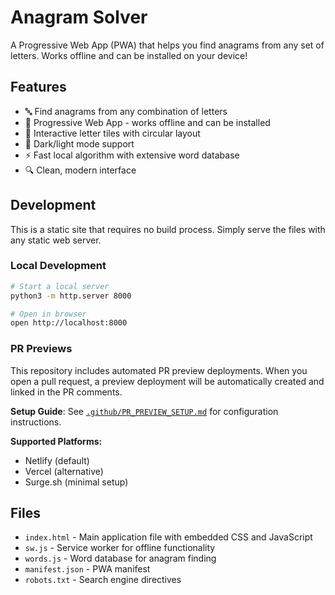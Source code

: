 # Anagram Solver

A Progressive Web App (PWA) that helps you find anagrams from any set of letters. Works offline and can be installed on your device!

## Features

- 🔤 Find anagrams from any combination of letters
- 📱 Progressive Web App - works offline and can be installed
- 🎯 Interactive letter tiles with circular layout
- 🌙 Dark/light mode support  
- ⚡ Fast local algorithm with extensive word database
- 🔍 Clean, modern interface

## Development

This is a static site that requires no build process. Simply serve the files with any static web server.

### Local Development

```bash
# Start a local server
python3 -m http.server 8000

# Open in browser
open http://localhost:8000
```

### PR Previews

This repository includes automated PR preview deployments. When you open a pull request, a preview deployment will be automatically created and linked in the PR comments.

**Setup Guide**: See [`.github/PR_PREVIEW_SETUP.md`](.github/PR_PREVIEW_SETUP.md) for configuration instructions.

**Supported Platforms:**
- Netlify (default)
- Vercel (alternative)
- Surge.sh (minimal setup)

## Files

- `index.html` - Main application file with embedded CSS and JavaScript
- `sw.js` - Service worker for offline functionality
- `words.js` - Word database for anagram finding
- `manifest.json` - PWA manifest
- `robots.txt` - Search engine directives

